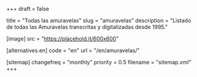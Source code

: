 +++
draft = false

title = "Todas las amuravelas"
slug = "amuravelas"
description = "Listado de todas las Amuravelas transcritas y digitalizadas desde 1995."

[image]
    src = "https://placehold.it/600x600"

[alternatives.en]
    code = "en"
    url = "/en/amuravelas/"

[sitemap]
  changefreq = "monthly"
  priority = 0.5
  filename = "sitemap.xml"
+++
